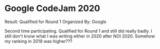 # Google CodeJam 2020
Result: Qualified for Round 1
Organized By: Google

Second time participating. Qualified for Round 1 and still did really badly. I still don't know what I was writing either in 2020 after NOI 2020. Somehow my ranking in 2019 was higher???